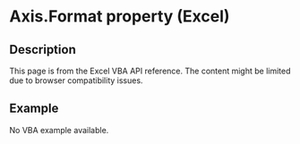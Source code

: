 # Axis.Format property (Excel)

## Description
This page is from the Excel VBA API reference. The content might be limited due to browser compatibility issues.

## Example
No VBA example available.
